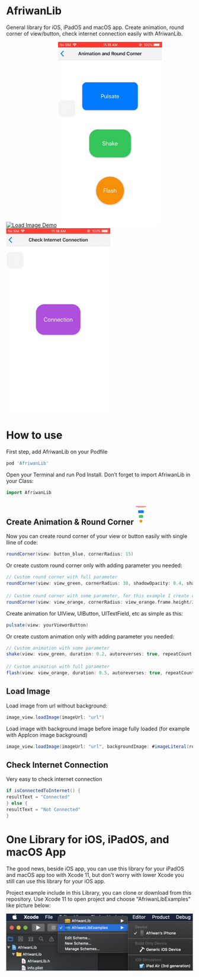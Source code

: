 # AfriwanLib
General library for iOS, iPadOS and macOS app. Create animation, round corner of view/button, check internet connection easily with AfriwanLib.

[<img src="https://github.com/AfriwanAhda/FileDemo/blob/master/loadimage.gif" width="281.1" height="500" alt="Load Image Demo"/>](https://diponten.com)
[<img src="https://github.com/AfriwanAhda/FileDemo/blob/master/animation.gif" width="281.1" height="500" alt="Animation Demo"/>](https://diponten.com/2019/07/02/create-animation/)
[<img src="https://github.com/AfriwanAhda/FileDemo/blob/master/connection.gif" width="281.1" height="500" alt="Connection Demo"/>](https://diponten.com/2019/07/02/connection/)


# How to use

First step, add AfriwanLib on your Podfile
```groovy
pod 'AfriwanLib'
```


Open your Terminal and run Pod Install. Don’t forget to import AfriwanLib in your Class:
```groovy
import AfriwanLib
```


## Create Animation & Round Corner          [<img src="https://github.com/AfriwanAhda/FileDemo/blob/master/animation.gif" width="28.1" height="50" alt="Animation Demo"/>](https://diponten.com/2019/07/02/create-animation/)
Now you can create round corner of your view or button easily with single lline of code:
```groovy
roundCorner(view: button_blue, cornerRadius: 15)
```


Or create custom round corner only with adding parameter you needed:
```groovy
// Custom round corner with full parameter
roundCorner(view: view_green, cornerRadius: 30, shadowOpacity: 0.4, shadowRadius: 2.5, shadowOffset: CGSize.init(width: 1, height: 1), masksToBounds: false)

// Custom round corner with some parameter, for this example I create circle view.
roundCorner(view: view_orange, cornerRadius: view_orange.frame.height/2, shadowOpacity: 0.35, shadowRadius: 3.2)
```


Create animation for UIView, UIButton, UITextField, etc as simple as this:
```groovy
pulsate(view: yourVieworButton)
```

Or create custom animation only with adding parameter you needed:
```groovy
// Custom animation with some parameter
shake(view: view_green, duration: 0.2, autoreverses: true, repeatCount: 3)

// Custom animation with full parameter
flash(view: view_orange, duration: 0.5, autoreverses: true, repeatCount: 5, fromValue: 1, toValue: 0.2, timingFunction: CAMediaTimingFunction(name: CAMediaTimingFunctionName.easeInEaseOut))
```

## Load Image

Load image from url without background:
```groovy
image_view.loadImage(imageUrl: "url")
```

Load image with background image before image fully loaded (for example with AppIcon image background)
```groovy
image_view.loadImage(imageUrl: "url", backgroundImage: #imageLiteral(resourceName: "AppIcon"))
```

## Check Internet Connection

Very easy to check internet connection
```groovy
if isConnectedToInternet() {
resultText = "Connected"
} else {
resultText = "Not Connected"
}
```



# One Library for iOS, iPadOS, and macOS App

The good news, beside iOS app, you can use this library for your iPadOS and macOS app too with Xcode 11, but don't worry with lower Xcode you still can use this library for your iOS app.

Project example include in this Library, you can clone or download from this repository. Use Xcode 11 to open project and choose "AfriwanLibExamples" like picture below:

[<img src="https://github.com/AfriwanAhda/FileDemo/blob/master/xcode.png" alt="Project example"/>](https://developer.apple.com/xcode/whats-new/)


